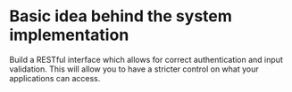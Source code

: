# Basic idea behind the system implementation

Build a RESTful interface which allows for correct authentication and input validation. This will allow you to have a stricter control on what your applications can access.